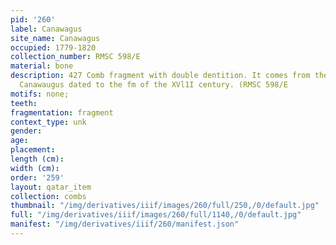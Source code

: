 ```yaml
---
pid: '260'
label: Canawagus
site_name: Canawagus
occupied: 1779-1820
collection_number: RMSC 598/E
material: bone
description: 427 Comb fragment with double dentition. It comes from the site seneca
  Canawaugus dated to the fm of the XVl1I century. (RMSC 598/E
motifs: none;
teeth:
fragmentation: fragment
context_type: unk
gender:
age:
placement:
length (cm):
width (cm):
order: '259'
layout: qatar_item
collection: combs
thumbnail: "/img/derivatives/iiif/images/260/full/250,/0/default.jpg"
full: "/img/derivatives/iiif/images/260/full/1140,/0/default.jpg"
manifest: "/img/derivatives/iiif/260/manifest.json"
---
```


